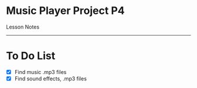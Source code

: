 # Music Player Project P4
Lesson Notes

---

# To Do List

- [x] Find music .mp3 files
- [x] Find sound effects, .mp3 files
